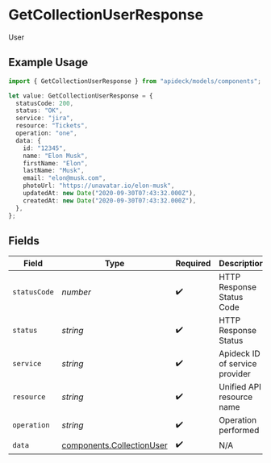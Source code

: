 # GetCollectionUserResponse

User

## Example Usage

```typescript
import { GetCollectionUserResponse } from "apideck/models/components";

let value: GetCollectionUserResponse = {
  statusCode: 200,
  status: "OK",
  service: "jira",
  resource: "Tickets",
  operation: "one",
  data: {
    id: "12345",
    name: "Elon Musk",
    firstName: "Elon",
    lastName: "Musk",
    email: "elon@musk.com",
    photoUrl: "https://unavatar.io/elon-musk",
    updatedAt: new Date("2020-09-30T07:43:32.000Z"),
    createdAt: new Date("2020-09-30T07:43:32.000Z"),
  },
};
```

## Fields

| Field                                                                  | Type                                                                   | Required                                                               | Description                                                            | Example                                                                |
| ---------------------------------------------------------------------- | ---------------------------------------------------------------------- | ---------------------------------------------------------------------- | ---------------------------------------------------------------------- | ---------------------------------------------------------------------- |
| `statusCode`                                                           | *number*                                                               | :heavy_check_mark:                                                     | HTTP Response Status Code                                              | 200                                                                    |
| `status`                                                               | *string*                                                               | :heavy_check_mark:                                                     | HTTP Response Status                                                   | OK                                                                     |
| `service`                                                              | *string*                                                               | :heavy_check_mark:                                                     | Apideck ID of service provider                                         | jira                                                                   |
| `resource`                                                             | *string*                                                               | :heavy_check_mark:                                                     | Unified API resource name                                              | Tickets                                                                |
| `operation`                                                            | *string*                                                               | :heavy_check_mark:                                                     | Operation performed                                                    | one                                                                    |
| `data`                                                                 | [components.CollectionUser](../../models/components/collectionuser.md) | :heavy_check_mark:                                                     | N/A                                                                    |                                                                        |